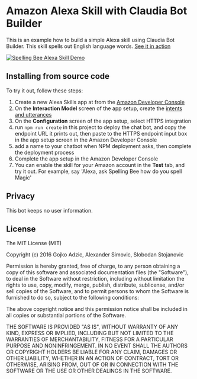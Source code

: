 # Amazon Alexa Skill with Claudia Bot Builder

This is an example how to build a simple Alexa skill using Claudia Bot Builder. This skill spells out English language words. [See it in action](https://vimeo.com/192685945) 

[![Spelling Bee Alexa Skill Demo](https://claudiajs.com/assets/spelling-bee-video-splash.png)](https://vimeo.com/192685945)

## Installing from source code

To try it out, follow these steps:

1. Create a new Alexa Skills app at from the [Amazon Developer Console](https://developer.amazon.com/edw/home.html)
2. On the **Interaction Model** screen of the app setup, create the [intents and utterances](setup.md) 
3. On the **Configuration** screen of the app setup, select HTTPS integration
4. run `npm run create` in this project to deploy the chat bot, and copy the endpoint URL it prints out, then paste to the HTTPS endpoint input box in the app setup screen in the Amazon Developer Console
5. add a name to your chatbot when NPM deployment asks, then complete the deployment process
6. Complete the app setup in the Amazon Developer Console
7. You can enable the skill for your Amazon account in the **Test** tab, and try it out. For example, say 'Alexa, ask Spelling Bee how do you spell Magic'

## Privacy

This bot keeps no user information.

## License

The MIT License (MIT)

Copyright (c) 2016 Gojko Adzic, Alexander Simovic, Slobodan Stojanovic

Permission is hereby granted, free of charge, to any person obtaining a copy of this software and associated documentation files (the "Software"), to deal in the Software without restriction, including without limitation the rights to use, copy, modify, merge, publish, distribute, sublicense, and/or sell copies of the Software, and to permit persons to whom the Software is furnished to do so, subject to the following conditions:

The above copyright notice and this permission notice shall be included in all copies or substantial portions of the Software.

THE SOFTWARE IS PROVIDED "AS IS", WITHOUT WARRANTY OF ANY KIND, EXPRESS OR IMPLIED, INCLUDING BUT NOT LIMITED TO THE WARRANTIES OF MERCHANTABILITY, FITNESS FOR A PARTICULAR PURPOSE AND NONINFRINGEMENT. IN NO EVENT SHALL THE AUTHORS OR COPYRIGHT HOLDERS BE LIABLE FOR ANY CLAIM, DAMAGES OR OTHER LIABILITY, WHETHER IN AN ACTION OF CONTRACT, TORT OR OTHERWISE, ARISING FROM, OUT OF OR IN CONNECTION WITH THE SOFTWARE OR THE USE OR OTHER DEALINGS IN THE SOFTWARE.
